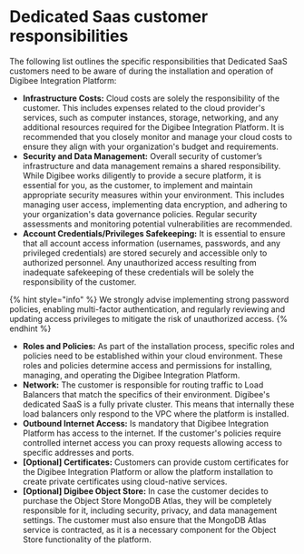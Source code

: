 # Dedicated Saas customer responsibilities

The following list outlines the specific responsibilities that Dedicated SaaS customers need to be aware of during the installation and operation of Digibee Integration Platform:

* **Infrastructure Costs:** Cloud costs are solely the responsibility of the customer. This includes expenses related to the cloud provider's services, such as computer instances, storage, networking, and any additional resources required for the Digibee Integration Platform. It is recommended that you closely monitor and manage your cloud costs to ensure they align with your organization's budget and requirements.&#x20;
* **Security and Data Management:** Overall security of customer’s infrastructure and data management remains a shared responsibility. While Digibee works diligently to provide a secure platform, it is essential for you, as the customer, to implement and maintain appropriate security measures within your environment. This includes managing user access, implementing data encryption, and adhering to your organization's data governance policies. Regular security assessments and monitoring potential vulnerabilities are recommended.&#x20;
* **Account Credentials/Privileges Safekeeping:** It is essential to ensure that all account access information (usernames, passwords, and any privileged credentials) are stored securely and accessible only to authorized personnel. Any unauthorized access resulting from inadequate safekeeping of these credentials will be solely the responsibility of the customer.

{% hint style="info" %}
We strongly advise implementing strong password policies, enabling multi-factor authentication, and regularly reviewing and updating access privileges to mitigate the risk of unauthorized access.
{% endhint %}

* **Roles and Policies:** As part of the installation process, specific roles and policies need to be established within your cloud environment. These roles and policies determine access and permissions for installing, managing, and operating the Digibee Integration Platform.&#x20;
* **Network:** The customer is responsible for routing traffic to Load Balancers that match the specifics of their environment. Digibee's dedicated SaaS is a fully private cluster. This means that internally these load balancers only respond to the VPC where the platform is installed.&#x20;
* **Outbound Internet Access:** Is mandatory that Digibee Integration Platform has access to the internet. If the customer's policies require controlled internet access you can proxy requests allowing access to specific addresses and ports.&#x20;
* **\[Optional] Certificates:** Customers can provide custom certificates for the Digibee Integration Platform or allow the platform installation to create private certificates using cloud-native services.&#x20;
* **\[Optional] Digibee Object Store:** In case the customer decides to purchase the Object Store MongoDB Atlas, they will be completely responsible for it, including security, privacy, and data management settings. The customer must also ensure that the MongoDB Atlas service is contracted, as it is a necessary component for the Object Store functionality of the platform.
